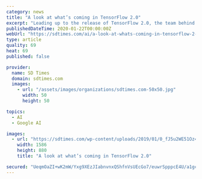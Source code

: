 ```yaml
---
category: news
title: "A look at what’s coming in TensorFlow 2.0"
excerpt: "Leading up to the release of TensorFlow 2.0, the team behind the library has revealed some of its plans for the upcoming version of the machine learning framework. According to the TensorFlow team ..."
publishedDateTime: 2020-01-22T00:00:00Z
webUrl: "https://sdtimes.com/ai/a-look-at-whats-coming-in-tensorflow-2-0/"
type: article
quality: 69
heat: 69
published: false

provider:
  name: SD Times
  domain: sdtimes.com
  images:
    - url: "/assets/images/organizations/sdtimes.com-50x50.jpg"
      width: 50
      height: 50

topics:
  - AI
  - Google AI

images:
  - url: "https://sdtimes.com/wp-content/uploads/2019/01/0_fJ5u2WE51Oz44dr_.png"
    width: 1586
    height: 880
    title: "A look at what’s coming in TensorFlow 2.0"

secured: "UeqmOaZI+wK2mW/Yxg9XEzJIabnvnxQShfnVsUEcGo7/euwrSpppcE4U/a1gcxA24Q/LRJvYcTld9vYVCw7kHjsBSbOBAhuJKWoqP6IYd0TinXGX36HHHrmdFm2w3osPBk9JAlPFr+2dBgErc+qPFvJOkAhtwfu3gO3k3Xe3ucX4N7ETjDJfZgU/ukbImqH5hYyqbMnTIoWgqNspuPQIqm35wxKqfSR6vPE2fWAvU57jx1DfA2/x8rPFDSvCHkq31UfCHt+YsnKE8xaaIkG7G764zS1/Ari05toK0uZxrfX8U9bopQWTxuYURua6B6EA;SljKaqwhqnRGNnKafZQZqg=="
---
```


